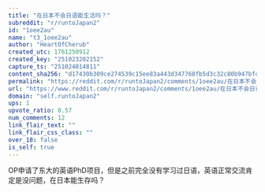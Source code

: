 ```yaml
---
title: "在日本不会日语能生活吗？"
subreddit: "r/runtoJapan2"
id: "1oee2au"
name: "t3_1oee2au"
author: "HeartOfCherub"
created_utc: 1761250912
created_key: "251023202152"
capture_ts: "251024014811"
content_sha256: "d17430b309ce274539c15ee83a443d347768fb5d3c32c80b947bfd0aa3d5aac2"
permalink: "https://reddit.com/r/runtoJapan2/comments/1oee2au/在日本不会日语能生活吗/"
url: "https://www.reddit.com/r/runtoJapan2/comments/1oee2au/在日本不会日语能生活吗/"
domain: "self.runtoJapan2"
ups: 1
upvote_ratio: 0.57
num_comments: 12
link_flair_text: ""
link_flair_css_class: ""
over_18: false
is_self: true
---
```


OP申请了东大的英语PhD项目，但是之前完全没有学习过日语，英语正常交流肯定是没问题，在日本能生存吗？
